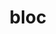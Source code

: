 ---
category: 4-letters
denotation: null
name: bloc
reference_link: https://www.etymonline.com/word/bloc
root_language: null
root_name: null
title: bloc
type: free
word_sums:
- respelling: bloc
  sum: 'Bloc + '
---